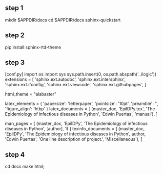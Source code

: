 step 1
------
mkdir $APPDIR/docs
cd $APPDIR/docs
sphinx-quickstart

step 2
------
pip install sphinx-rtd-theme

step 3
------
[conf.py]
import os
import sys
sys.path.insert(0, os.path.abspath('../logic'))
extensions = [
    'sphinx.ext.autodoc',
    'sphinx.ext.intersphinx',
    'sphinx.ext.ifconfig',
    'sphinx.ext.viewcode',
    'sphinx.ext.githubpages',
]

html_theme = "alabaster"

latex_elements = {
    'papersize': 'letterpaper',
    'pointsize': '10pt',
    'preamble': '',
    'figure_align': 'htbp'
}
latex_documents = [
    (master_doc, 'EpilDPy.tex', 'The Epidemiology of infectious diseases in Python',
     'Edwin Puertas', 'manual'),
]

man_pages = [
    (master_doc, 'EpilDPy', 'The Epidemiology of infectious diseases in Python',
     [author], 1)
]
texinfo_documents = [
    (master_doc, 'EpilDPy', 'The Epidemiology of infectious diseases in Python',
     author, 'Edwin Puertas', 'One line description of project.',
     'Miscellaneous'),
]



step 4
------
cd docs
make html;